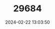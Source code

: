 ---
title: "29684"
category: "Ovibos moschatus"
draft: false
date: 2024-02-22 13:03:50
languages:
  English: ["Musk Ox", "Muskox"]
  French: ["Bœuf musqué"]
  Spanish; Castilian: ["Buey almizclero"]
  Norwegian: ["Moskusokse"]
  Danish: ["Moskusokse"]
  Swedish: ["Myskoxe"]
  Russian: ["Oвцебык (Ovtsebyk)"]
  Kalaallisut; Greenlandic: ["Umimmak"]
  Inuktitut: ["Umingmak"]
---